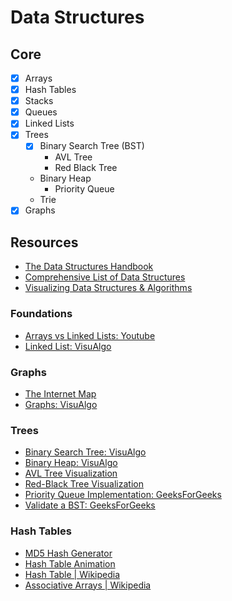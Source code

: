 # Data Structures

## Core
- [X] Arrays
- [X] Hash Tables
- [X] Stacks
- [X] Queues
- [X] Linked Lists
- [X] Trees
  - [X] Binary Search Tree (BST)
    - AVL Tree
    - Red Black Tree
  - Binary Heap
    - Priority Queue
  - Trie
- [X] Graphs

## Resources
- [The Data Structures Handbook](https://www.thedshandbook.com/ "DS Handbook")
- [Comprehensive List of Data Structures](https://en.wikipedia.org/wiki/List_of_data_structures "Wikipedia: DS List")
- [Visualizing Data Structures & Algorithms](https://visualgo.net/en)

### Foundations
- [Arrays vs Linked Lists: Youtube](https://youtu.be/DyG9S9nAlUM)
- [Linked List: VisuAlgo](https://visualgo.net/en/list)

### Graphs
- [The Internet Map](https://internet-map.net/)
- [Graphs: VisuAlgo](https://visualgo.net/en/graphds)

### Trees
- [Binary Search Tree: VisuAlgo](https://visualgo.net/bn/bst?slide=1)
- [Binary Heap: VisuAlgo](https://visualgo.net/en/heap)
- [AVL Tree Visualization](https://www.cs.usfca.edu/~galles/visualization/AVLtree.html)
- [Red-Black Tree Visualization](https://www.cs.usfca.edu/~galles/visualization/RedBlack.html)
- [Priority Queue Implementation: GeeksForGeeks](https://www.cs.usfca.edu/~galles/visualization/RedBlack.html)
- [Validate a BST: GeeksForGeeks](https://www.geeksforgeeks.org/a-program-to-check-if-a-binary-tree-is-bst-or-not/)

### Hash Tables
- [MD5 Hash Generator](http://www.miraclesalad.com/webtools/md5.php)
- [Hash Table Animation](https://www.cs.usfca.edu/~galles/visualization/OpenHash.html)
- [Hash Table | Wikipedia](https://en.wikipedia.org/wiki/Hash_table)
- [Associative Arrays | Wikipedia](https://en.wikipedia.org/wiki/Comparison_of_programming_languages_(associative_array) "Hash Tables (aka Associative Arrays)")
